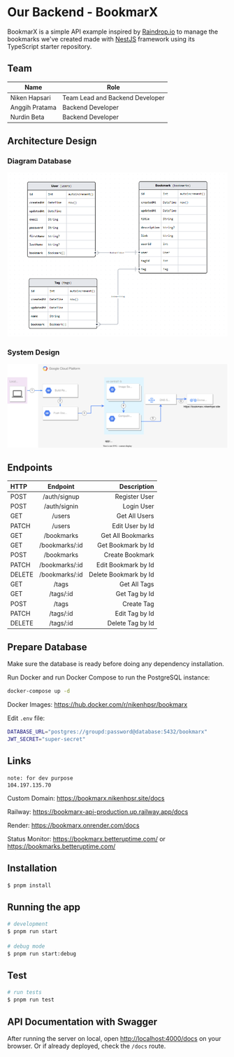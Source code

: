 # Our Backend - BookmarX

BookmarX is a simple API example inspired by [Raindrop.io](https://raindrop.io) to manage the bookmarks we've created made with [NestJS](https://github.com/nestjs/nest) framework using its TypeScript starter repository.

## Team

| Name           | Role                            |
| -------------- | ------------------------------- |
| Niken Hapsari  | Team Lead and Backend Developer |
| Anggih Pratama | Backend Developer               |
| Nurdin Beta    | Backend Developer               |

## Architecture Design

### Diagram Database

![Diagram Database](assets/diagram-db.png)

### System Design

![gcp-diagram](/assets/gcp-diagram.svg)

## Endpoints

| HTTP   |    Endpoint    |           Description |
| :----- | :------------: | --------------------: |
| POST   |  /auth/signup  |         Register User |
| POST   |  /auth/signin  |            Login User |
| GET    |     /users     |         Get All Users |
| PATCH  |     /users     |       Edit User by Id |
| GET    |   /bookmarks   |     Get All Bookmarks |
| GET    | /bookmarks/:id |    Get Bookmark by Id |
| POST   |   /bookmarks   |       Create Bookmark |
| PATCH  | /bookmarks/:id |   Edit Bookmark by Id |
| DELETE | /bookmarks/:id | Delete Bookmark by Id |
| GET    |     /tags      |          Get All Tags |
| GET    |   /tags/:id    |         Get Tag by Id |
| POST   |     /tags      |            Create Tag |
| PATCH  |   /tags/:id    |        Edit Tag by Id |
| DELETE |   /tags/:id    |      Delete Tag by Id |

## Prepare Database

Make sure the database is ready before doing any dependency installation.

Run Docker and run Docker Compose to run the PostgreSQL instance:

```sh
docker-compose up -d
```

Docker Images: https://hub.docker.com/r/nikenhpsr/bookmarx

Edit `.env` file:

```sh
DATABASE_URL="postgres://groupd:password@database:5432/bookmarx"
JWT_SECRET="super-secret"
```

## Links

```
note: for dev purpose
104.197.135.70
```

Custom Domain: https://bookmarx.nikenhpsr.site/docs

Railway: https://bookmarx-api-production.up.railway.app/docs

Render: https://bookmarx.onrender.com/docs

Status Monitor: https://bookmarx.betteruptime.com/ or https://bookmarks.betteruptime.com/

## Installation

```bash
$ pnpm install
```

## Running the app

```bash
# development
$ pnpm run start

# debug mode
$ pnpm run start:debug
```

## Test

```bash
# run tests
$ pnpm run test
```

## API Documentation with Swagger

After running the server on local, open <http://localhost:4000/docs> on your browser. Or if already deployed, check the `/docs` route.
